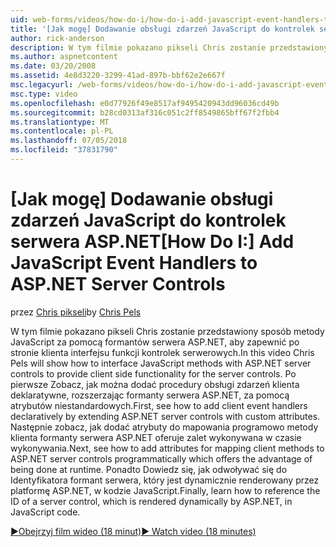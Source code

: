 ```yaml
---
uid: web-forms/videos/how-do-i/how-do-i-add-javascript-event-handlers-to-aspnet-server-controls
title: '[Jak mogę] Dodawanie obsługi zdarzeń JavaScript do kontrolek serwera ASP.NET | Dokumentacja firmy Microsoft'
author: rick-anderson
description: W tym filmie pokazano pikseli Chris zostanie przedstawiony sposób metody JavaScript za pomocą formantów serwera ASP.NET, aby zapewnić po stronie klienta interfejsu funkcji zysk serwera...
ms.author: aspnetcontent
ms.date: 03/20/2008
ms.assetid: 4e8d3220-3299-41ad-897b-bbf62e2e667f
msc.legacyurl: /web-forms/videos/how-do-i/how-do-i-add-javascript-event-handlers-to-aspnet-server-controls
msc.type: video
ms.openlocfilehash: e0d77926f49e8517af9495420943dd96036cd49b
ms.sourcegitcommit: b28cd0313af316c051c2ff8549865bff67f2fbb4
ms.translationtype: MT
ms.contentlocale: pl-PL
ms.lasthandoff: 07/05/2018
ms.locfileid: "37831790"
---
```

<a name="how-do-i-add-javascript-event-handlers-to-aspnet-server-controls"></a><span data-ttu-id="0b902-103">[Jak mogę] Dodawanie obsługi zdarzeń JavaScript do kontrolek serwera ASP.NET</span><span class="sxs-lookup"><span data-stu-id="0b902-103">[How Do I:] Add JavaScript Event Handlers to ASP.NET Server Controls</span></span>
====================
<span data-ttu-id="0b902-104">przez [Chris pikseli](https://twitter.com/chrispels)</span><span class="sxs-lookup"><span data-stu-id="0b902-104">by [Chris Pels](https://twitter.com/chrispels)</span></span>

<span data-ttu-id="0b902-105">W tym filmie pokazano pikseli Chris zostanie przedstawiony sposób metody JavaScript za pomocą formantów serwera ASP.NET, aby zapewnić po stronie klienta interfejsu funkcji kontrolek serwerowych.</span><span class="sxs-lookup"><span data-stu-id="0b902-105">In this video Chris Pels will show how to interface JavaScript methods with ASP.NET server controls to provide client side functionality for the server controls.</span></span> <span data-ttu-id="0b902-106">Po pierwsze Zobacz, jak można dodać procedury obsługi zdarzeń klienta deklaratywne, rozszerzając formanty serwera ASP.NET, za pomocą atrybutów niestandardowych.</span><span class="sxs-lookup"><span data-stu-id="0b902-106">First, see how to add client event handlers declaratively by extending ASP.NET server controls with custom attributes.</span></span> <span data-ttu-id="0b902-107">Następnie zobacz, jak dodać atrybuty do mapowania programowo metody klienta formanty serwera ASP.NET oferuje zalet wykonywana w czasie wykonywania.</span><span class="sxs-lookup"><span data-stu-id="0b902-107">Next, see how to add attributes for mapping client methods to ASP.NET server controls programmatically which offers the advantage of being done at runtime.</span></span> <span data-ttu-id="0b902-108">Ponadto Dowiedz się, jak odwoływać się do Identyfikatora formant serwera, który jest dynamicznie renderowany przez platformę ASP.NET, w kodzie JavaScript.</span><span class="sxs-lookup"><span data-stu-id="0b902-108">Finally, learn how to reference the ID of a server control, which is rendered dynamically by ASP.NET, in JavaScript code.</span></span>

[<span data-ttu-id="0b902-109">&#9654;Obejrzyj film wideo (18 minut)</span><span class="sxs-lookup"><span data-stu-id="0b902-109">&#9654; Watch video (18 minutes)</span></span>](https://channel9.msdn.com/Blogs/ASP-NET-Site-Videos/how-do-i-add-javascript-event-handlers-to-aspnet-server-controls)
